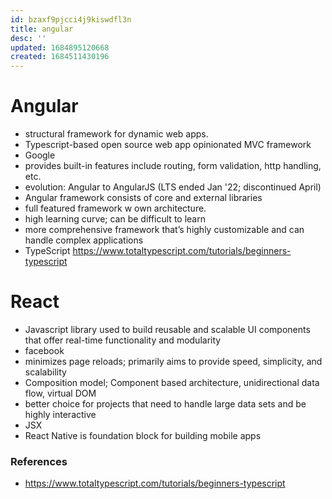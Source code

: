 ```yaml
---
id: bzaxf9pjcci4j9kiswdfl3n
title: angular
desc: ''
updated: 1684895120668
created: 1684511430196
---
```

# Angular
- structural framework for dynamic web apps.
- Typescript-based open source web app opinionated MVC framework
- Google
- provides built-in features include routing, form validation, http handling, etc.
- evolution: Angular to AngularJS (LTS ended Jan '22; discontinued April)
- Angular framework consists of core and external libraries
- full featured framework w own architecture. 
- high learning curve; can be difficult to learn
- more comprehensive framework that’s highly customizable and can handle complex applications
- TypeScript https://www.totaltypescript.com/tutorials/beginners-typescript


# React
- Javascript library used to build reusable and scalable UI components that offer real-time functionality and modularity
- facebook
- minimizes page reloads; primarily aims to provide speed, simplicity, and scalability
- Composition model; Component based architecture, unidirectional data flow, virtual DOM
- better choice for projects that need to handle large data sets and be highly interactive
- JSX
- React Native is foundation block for building mobile apps

### References
- https://www.totaltypescript.com/tutorials/beginners-typescript